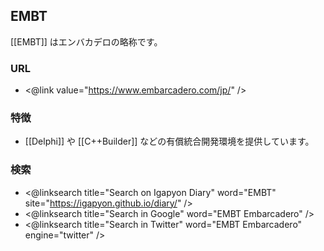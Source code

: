 ## EMBT

[[EMBT]] はエンバカデロの略称です。

### URL

* <@link value="https://www.embarcadero.com/jp/" />

### 特徴

* [[Delphi]] や [[C++Builder]] などの有償統合開発環境を提供しています。

### 検索

* <@linksearch title="Search on Igapyon Diary" word="EMBT" site="https://igapyon.github.io/diary/" />
* <@linksearch title="Search in Google" word="EMBT Embarcadero" />
* <@linksearch title="Search in Twitter" word="EMBT Embarcadero" engine="twitter" />
